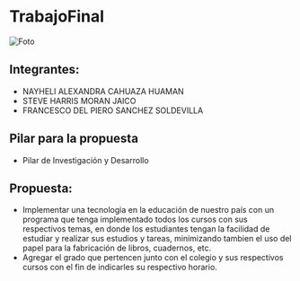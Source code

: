 # TrabajoFinal

![Foto](https://sticker.satu.site/thumbnail/300/gallery/ANd9GcRpoomrIE_tkIgY_tvqBIOsKPk6wCI6mmJqxzM7Ool6P2gelind.jpg)

## Integrantes:
* NAYHELI ALEXANDRA CAHUAZA HUAMAN
* STEVE HARRIS MORAN JAICO
* FRANCESCO DEL PIERO SANCHEZ SOLDEVILLA

## Pilar para la propuesta
* Pilar de Investigación y Desarrollo

## Propuesta:
* Implementar una tecnologia en la educación de nuestro país con un programa que tenga implementado todos los   cursos con sus respectivos temas, en donde los estudiantes tengan la facilidad de estudiar y realizar sus estudios y tareas, minimizando tambien el uso del papel para la fabricación de libros, cuadernos, etc.
* Agregar el grado que pertencen junto con el colegio y sus respectivos cursos con el fin de indicarles su respectivo horario.  